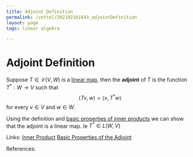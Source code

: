 ```yaml
---
title: Adjoint Definition
permalink: /zettel/202102161843_adjointDefinition
layout: page
tags: linear algebra

---
```

# Adjoint Definition

Suppose $T \in \mathcal{L}(V,W)$ is a [linear map](202102071416_linearMapDefinition), then the **adjoint**
of $T$ is the function $T^* : W \rightarrow V$ such that
$$
\langle Tv, w \rangle = \langle v, T^* w \rangle
$$
for every $v \in V$ and $w \in W$.

Using the definition and [basic properties of inner products](202102141711_basicPropertiesInnerProduct) we can show 
that the adjoint is a linear map. Ie $T^* \in L(W, V)$

Links: [Inner Product](202102141654_innerProductDefinition) [Basic Properties of the Adjoint](202102162010_propertiesOfAdjoint)

References: 

